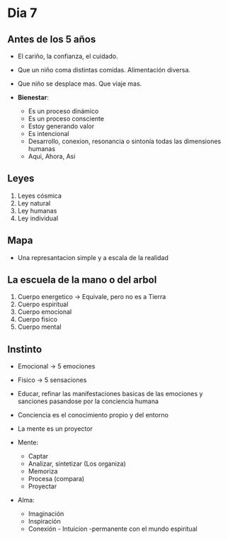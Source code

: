 # Dia 7

## Antes de los 5 años

- El cariño, la confianza, el cuidado.
- Que un niño coma distintas comidas. Alimentación diversa.
- Que niño se desplace mas. Que viaje mas.

- **Bienestar**:
  - Es un proceso dinámico
  - Es un proceso consciente
  - Estoy generando valor
  - Es intencional
  - Desarrollo, conexion, resonancia o sintonía todas las dimensiones humanas
  - Aqui, Ahora, Asi

## Leyes

1. Leyes cósmica
2. Ley natural
3. Ley humanas
4. Ley individual

## Mapa

- Una represantacion simple y a escala de la realidad

## La escuela de la mano o del arbol

1. Cuerpo energetico -> Equivale, pero no es a Tierra
2. Cuerpo espiritual
3. Cuerpo emocional
4. Cuerpo fisico
5. Cuerpo mental

## Instinto

- Emocional -> 5 emociones
- Fisico -> 5 sensaciones

- Educar, refinar las manifestaciones basicas de las emociones y sanciones pasandose por la conciencia humana

- Conciencia es el conocimiento propio y del entorno
- La mente es un proyector

- Mente:

  - Captar
  - Analizar, sintetizar (Los organiza)
  - Memoriza
  - Procesa (compara)
  - Proyectar

- Alma:
  - Imaginación
  - Inspiración
  - Conexión - Intuicion -permanente con el mundo espiritual
